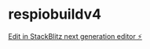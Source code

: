 # respiobuildv4

[Edit in StackBlitz next generation editor ⚡️](https://stackblitz.com/~/github.com/Respio981/respiobuildv4)